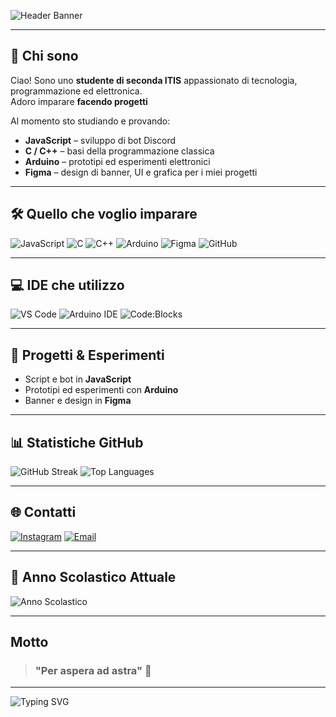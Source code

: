 ![Header Banner](https://readme-typing-svg.herokuapp.com?font=Fira+Code&size=35&pause=1000&color=1abc9c&width=800&lines=Ciao,+sono+Michy)

---

## 💼 Chi sono

Ciao! Sono uno **studente di seconda ITIS** appassionato di tecnologia, programmazione ed elettronica.  
Adoro imparare **facendo progetti**

Al momento sto studiando e provando:

- **JavaScript** – sviluppo di bot Discord
- **C / C++** – basi della programmazione classica  
- **Arduino** – prototipi ed esperimenti elettronici  
- **Figma** – design di banner, UI e grafica per i miei progetti  

---

## 🛠️ Quello che voglio imparare 

![JavaScript](https://img.shields.io/badge/-JavaScript-F7DF1E?style=flat-square&logo=javascript&logoColor=black)
![C](https://img.shields.io/badge/-C-00599C?style=flat-square&logo=c&logoColor=white)
![C++](https://img.shields.io/badge/-C++-00599C?style=flat-square&logo=c%2B%2B&logoColor=white)
![Arduino](https://img.shields.io/badge/-Arduino-00979D?style=flat-square&logo=arduino&logoColor=white)
![Figma](https://img.shields.io/badge/-Figma-F24E1E?style=flat-square&logo=figma&logoColor=white)
![GitHub](https://img.shields.io/badge/-GitHub-181717?style=flat-square&logo=github&logoColor=white)

---

## 💻 IDE che utilizzo

![VS Code](https://img.shields.io/badge/-VS%20Code-007ACC?style=flat-square&logo=visual-studio-code&logoColor=white)
![Arduino IDE](https://img.shields.io/badge/-Arduino%20IDE-00979D?style=flat-square&logo=arduino&logoColor=white)
![Code:Blocks](https://img.shields.io/badge/-Code::Blocks-00599C?style=flat-square&logo=codeblocks&logoColor=white)

---

## 🌱 Progetti & Esperimenti

- Script e bot in **JavaScript**  
- Prototipi ed esperimenti con **Arduino**  
- Banner e design in **Figma**

---

## 📊 Statistiche GitHub

![GitHub Streak](https://github-readme-streak-stats.herokuapp.com/?user=Zayromi&theme=dark)
![Top Languages](https://github-readme-stats.vercel.app/api/top-langs/?username=Zayromi&layout=compact&theme=radical)

---

## 🌐 Contatti

[![Instagram](https://img.shields.io/badge/-Instagram-E4405F?style=flat-square&logo=instagram&logoColor=white)](https://www.instagram.com/mi_chyii/)
[![Email](https://img.shields.io/badge/-Email-D14836?style=flat-square&logo=gmail&logoColor=white)](mailto:mlmichyiyiy@gmail.com)

---

## 🏫 Anno Scolastico Attuale

![Anno Scolastico](https://img.shields.io/badge/Anno%20Scolastico-2025%2F2026-1abc9c?style=flat-square)


---

## Motto
> ###  "Per aspera ad astra" 💫


---

![Typing SVG](https://readme-typing-svg.herokuapp.com?font=Fira+Code&size=25&pause=500&color=00ffff&width=800&lines=Benvenuto+Sul+Mio+Profilo!;🖱+Seguimi+per+Progetti+Cool&center=true)

